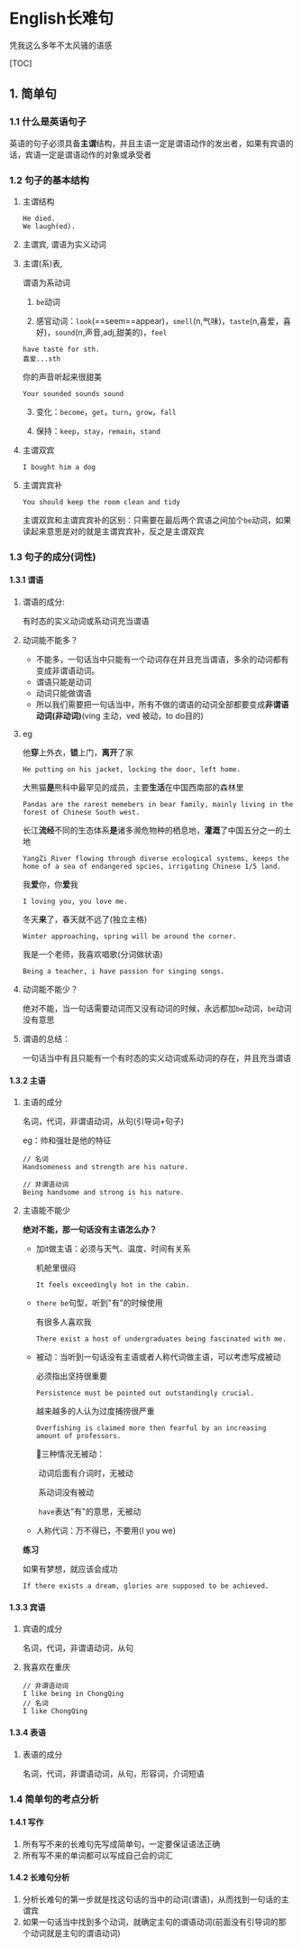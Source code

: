 # English长难句

凭我这么多年不太风骚的语感

[TOC]

## 1. 简单句

### 1.1 什么是英语句子

英语的句子必须具备**主谓**结构，并且主语一定是谓语动作的发出者，如果有宾语的话，宾语一定是谓语动作的对象或承受者

### 1.2 句子的基本结构

1. 主谓结构

   ```text
   He died.
   We laugh(ed).
   ```

2. 主谓宾, 谓语为实义动词

3. 主谓(系)表, 

   谓语为系动词

   1) `be`动词

   2) 感官动词：`look`(==seem==appear)，`smell`(n,气味)，`taste`(n,喜爱，喜好)，`sound`(n,声音,adj,甜美的)，`feel`

   ```English
   have taste for sth.
   喜爱...sth
   ```

   你的声音听起来很甜美

   ```English
   Your sounded sounds sound
   ```

   3) 变化：`become`，`get`，`turn`，`grow`，`fall`

   4) 保持：`keep`，`stay`，`remain`，`stand`

4. 主谓双宾

   ```English
   I bought him a dog
   ```

5. 主谓宾宾补

   ```English
   You should keep the room clean and tidy
   ```

   主谓双宾和主谓宾宾补的区别：只需要在最后两个宾语之间加个`be`动词，如果读起来意思是对的就是主谓宾宾补，反之是主谓双宾

### 1.3 句子的成分(词性)

#### 1.3.1 谓语

1. 谓语的成分: 

   有时态的实义动词或系动词充当谓语

2. 动词能不能多？

   - 不能多，一句话当中只能有一个动词存在并且充当谓语，多余的动词都有变成非谓语动词。
   - 谓语只能是动词
   - 动词只能做谓语
   - 所以我们需要把一句话当中，所有不做的谓语的动词全部都要变成**非谓语动词(非动词)**(ving 主动，ved 被动，to do目的)

3. eg

   他**穿**上外衣，**锁**上门，**离开**了家

   ```English
   He putting on his jacket, locking the door, left home.
   ```

   大熊猫**是**熊科中最罕见的成员，主要**生活**在中国西南部的森林里

   ```English
   Pandas are the rarest memebers in bear family, mainly living in the forest of Chinese South west. 
   ```

   长江**流经**不同的生态体系**是**诸多濒危物种的栖息地，**灌溉**了中国五分之一的土地

   ```English
   YangZi River flowing through diverse ecological systems, keeps the home of a sea of endangered spcies, irrigating Chinese 1/5 land.
   ```

   我**爱**你，你**爱**我

   ```English
   I loving you, you love me.
   ```

   冬天**来**了，春天就不远了(独立主格)

   ```English
   Winter approaching, spring will be around the corner.
   ```

   我是一个老师，我喜欢唱歌(分词做状语)

   ```English
   Being a teacher, i have passion for singing songs.
   ```

4. 动词能不能少？

   绝对不能，当一句话需要动词而又没有动词的时候，永远都加`be`动词，`be`动词没有意思

5. 谓语的总结：

   一句话当中有且只能有一个有时态的实义动词或系动词的存在，并且充当谓语

#### 1.3.2 主语

1. 主语的成分

   名词，代词，非谓语动词，从句(引导词+句子)
   
   eg：帅和强壮是他的特征
   
   ```English
   // 名词
   Handsomeness and strength are his nature.
   
   // 非谓语动词
   Being handsome and strong is his nature.
   ```
   
2. 主语能不能少

   **绝对不能，那一句话没有主语怎么办？**

   - 加it做主语：必须与天气、温度、时间有关系

     机舱里很闷

     ```English
     It feels exceedingly hot in the cabin.
     ```

   - `there be`句型，听到"有"的时候使用

     有很多人喜欢我

     ```
     There exist a host of undergraduates being fascinated with me.
     ```

   - 被动：当听到一句话没有主语或者人称代词做主语，可以考虑写成被动

     必须指出坚持很重要

     ```English
     Persistence must be pointed out outstandingly crucial.
     ```

     越来越多的人认为过度捕捞很严重

     ```English
     Overfishing is claimed more then fearful by an increasing amount of professors.
     ```

     :dizzy:三种情况无被动：

     ​	动词后面有介词时，无被动

     ​	系动词没有被动

     ​	`have`表达"有"的意思，无被动

   - 人称代词：万不得已，不要用(I you we)

   **练习**

   如果有梦想，就应该会成功

   ```English
   If there exists a dream, glories are supposed to be achieved.
   ```
#### 1.3.3 宾语

1. 宾语的成分

   名词，代词，非谓语动词，从句

2. 我喜欢在重庆

   ```English
   // 非谓语动词
   I like being in ChongQing
   // 名词
   I like ChongQing 
   ```

#### 1.3.4 表语

1. 表语的成分

   名词，代词，非谓语动词，从句，形容词，介词短语

### 1.4 简单句的考点分析

#### 1.4.1 写作

1. 所有写不来的长难句先写成简单句，一定要保证语法正确
2. 所有写不来的单词都可以写成自己会的词汇

#### 1.4.2 长难句分析

1. 分析长难句的第一步就是找这句话的当中的动词(谓语)，从而找到一句话的主谓宾
2. 如果一句话当中找到多个动词，就确定主句的谓语动词(前面没有引导词的那个动词就是主句的谓语动词)